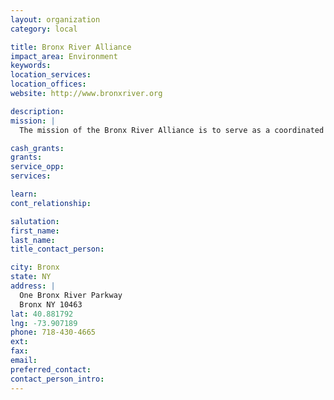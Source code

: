 ```yaml
---
layout: organization
category: local

title: Bronx River Alliance
impact_area: Environment
keywords: 
location_services: 
location_offices: 
website: http://www.bronxriver.org

description: 
mission: |
  The mission of the Bronx River Alliance is to serve as a coordinated voice for the river and work in harmonious partnership to protect, improve and restore the Bronx River corridor and greenway so that they can be healthy ecological, recreational, educational and economic resources for the communities through which the river flows.

cash_grants: 
grants: 
service_opp: 
services: 

learn: 
cont_relationship: 

salutation: 
first_name: 
last_name: 
title_contact_person: 

city: Bronx
state: NY
address: |
  One Bronx River Parkway    
  Bronx NY 10463
lat: 40.881792
lng: -73.907189
phone: 718-430-4665
ext: 
fax: 
email: 
preferred_contact: 
contact_person_intro: 
---
```

